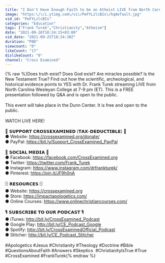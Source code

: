 ```yaml
---
title: "I Don't Have Enough Faith to be an Atheist LIVE from North Carolina Wesleyan College"
image: "https:\/\/i.ytimg.com\/vi\/PeFYLzlcBIs\/hqdefault.jpg"
vid_id: "PeFYLzlcBIs"
categories: "Education"
tags: ["Frank Turek","Christianity","Atheism"]
date: "2021-09-26T10:24:15+03:00"
vid_date: "2021-09-25T18:24:30Z"
duration: "P0D"
viewcount: "0"
likeCount: "17"
dislikeCount: "0"
channel: "Cross Examined"
---
```

{% raw %}Does truth exist? Does God exist? Are miracles possible? Is the New Testament True? Find out how the scientific, archeological, and historical evidence points to YES with Dr. Frank Turek streaming LIVE from North Carolina Wesleyan College at 7-9 pm (ET). This is a FREE presentation followed by Q&amp;A and is open to the public.<br /><br />This event will take place in the Dunn Center. It is free and open to the public.<br /><br />WATCH LIVE HERE! <br /><br />🤝 𝗦𝗨𝗣𝗣𝗢𝗥𝗧 𝗖𝗥𝗢𝗦𝗦𝗘𝗫𝗔𝗠𝗜𝗡𝗘𝗗 (𝗧𝗔𝗫-𝗗𝗘𝗗𝗨𝗖𝗧𝗜𝗕𝗟𝗘) 🤝<br />● Website: <a rel="nofollow" target="blank" href="https://crossexamined.org/donate/">https://crossexamined.org/donate/</a><br />● PayPal: <a rel="nofollow" target="blank" href="https://bit.ly/Support_CrossExamined_PayPal">https://bit.ly/Support_CrossExamined_PayPal</a><br /><br />👥 𝗦𝗢𝗖𝗜𝗔𝗟 𝗠𝗘𝗗𝗜𝗔 👥<br />● Facebook: <a rel="nofollow" target="blank" href="https://facebook.com/CrossExamined.org">https://facebook.com/CrossExamined.org</a><br />● Twitter: <a rel="nofollow" target="blank" href="https://twitter.com/Frank_Turek">https://twitter.com/Frank_Turek</a><br />● Instagram: <a rel="nofollow" target="blank" href="https://www.instagram.com/drfrankturek/">https://www.instagram.com/drfrankturek/</a><br />● Pinterest: <a rel="nofollow" target="blank" href="https://pin.it/JF9h0nA">https://pin.it/JF9h0nA</a><br /><br />🗄️ 𝗥𝗘𝗦𝗢𝗨𝗥𝗖𝗘𝗦 🗄️<br />● Website: <a rel="nofollow" target="blank" href="https://crossexamined.org">https://crossexamined.org</a><br />● Store: <a rel="nofollow" target="blank" href="https://impactapologetics.com/">https://impactapologetics.com/</a><br />● Online Courses: <a rel="nofollow" target="blank" href="https://www.onlinechristiancourses.com/">https://www.onlinechristiancourses.com/</a><br /><br />🎙️ 𝗦𝗨𝗕𝗦𝗖𝗥𝗜𝗕𝗘 𝗧𝗢 𝗢𝗨𝗥 𝗣𝗢𝗗𝗖𝗔𝗦𝗧 🎙️<br />● iTunes: <a rel="nofollow" target="blank" href="http://bit.ly/CrossExamined_Podcast">http://bit.ly/CrossExamined_Podcast</a><br />● Google Play: <a rel="nofollow" target="blank" href="http://bit.ly/CE_Podcast_Google">http://bit.ly/CE_Podcast_Google</a><br />● Spotify: <a rel="nofollow" target="blank" href="http://bit.ly/CrossExaminedOfficial_Podcast">http://bit.ly/CrossExaminedOfficial_Podcast</a><br />● Stitcher: <a rel="nofollow" target="blank" href="http://bit.ly/CE_Podcast_Stitcher">http://bit.ly/CE_Podcast_Stitcher</a><br /><br />#Apologetics #Jesus #Christianity #Theology #Doctrine #Bible #QuestionsAboutFaith #Answers #Skeptics  #ChristianityIsTrue #True #CrossExamined #FrankTurek{% endraw %}
